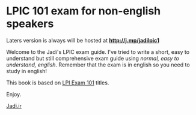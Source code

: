 # LPIC 101 exam for non-english speakers


Laters version is always will be hosted at **http://j.mp/jadilpic1**

Welcome to the Jadi's LPIC exam guide. I've tried to write a short, easy to understand but still comprehensive exam guide using *normal, easy to understand, english*. Remember that the exam is in english so you need to study in english!

This book is based on [LPI Exam 101](https://www.lpi.org/linux-certifications/programs/lpic-1/exam-101) titles.

Enjoy.

[Jadi.ir](http://jadi.ir)